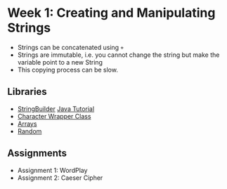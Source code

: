# Week 1: Creating and Manipulating Strings

- Strings can be concatenated using `+`
- Strings are immutable, i.e. you cannot change the string but make the variable point to a new String
- This copying process can be slow.

## Libraries

- [StringBuilder](https://docs.oracle.com/javase/7/docs/api/java/lang/StringBuilder.htm) [Java Tutorial](https://docs.oracle.com/javase/tutorial/java/data/buffers.html)
- [Character Wrapper Class](https://docs.oracle.com/javase/7/docs/api/java/lang/Character.html)
- [Arrays](https://docs.oracle.com/javase/tutorial/java/nutsandbolts/arrays.html)
- [Random](https://docs.oracle.com/javase/8/docs/api/java/util/Random.html)

## Assignments

- Assignment 1: WordPlay
- Assignment 2: Caeser Cipher